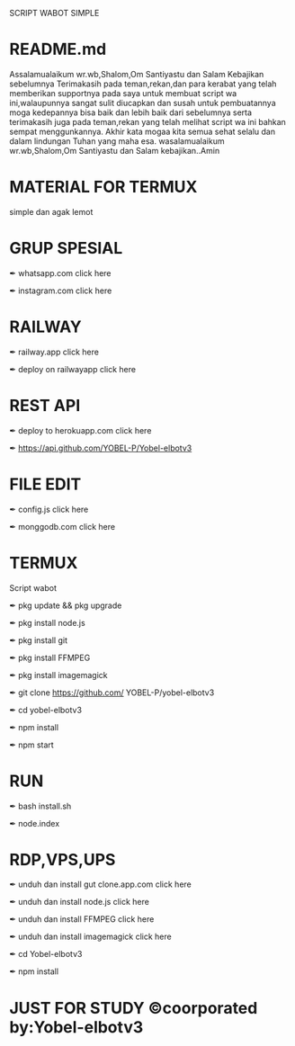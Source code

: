 SCRIPT WABOT SIMPLE

# README.md

Assalamualaikum wr.wb,Shalom,Om Santiyastu dan Salam Kebajikan
sebelumnya Terimakasih pada teman,rekan,dan para
kerabat yang telah memberikan supportnya pada saya
untuk membuat script wa ini,walaupunnya sangat sulit
diucapkan dan susah untuk pembuatannya moga kedepannya bisa
baik dan lebih baik dari sebelumnya serta terimakasih juga pada
teman,rekan yang telah melihat script wa ini bahkan sempat
menggunkannya. Akhir kata mogaa kita semua sehat selalu dan dalam
lindungan Tuhan yang maha esa.
wasalamualaikum wr.wb,Shalom,Om Santiyastu dan Salam kebajikan..Amin

# MATERIAL FOR TERMUX
  simple dan agak lemot

# GRUP SPESIAL

  ✒ whatsapp.com
     click here

  ✒ instagram.com
     click here

# RAILWAY

  ✒ railway.app
     click here

  ✒ deploy on railwayapp
     click here

# REST API

  ✒ deploy to herokuapp.com
     click here

  ✒ https://api.github.com/YOBEL-P/Yobel-elbotv3

# FILE EDIT

  ✒ config.js
     click here

  ✒ monggodb.com
     click here

# TERMUX

  Script wabot

  ✒ pkg update && pkg upgrade

  ✒ pkg install node.js

  ✒ pkg install git

  ✒ pkg install FFMPEG

  ✒ pkg install imagemagick

  ✒ git clone https://github.com/
     YOBEL-P/yobel-elbotv3

  ✒ cd yobel-elbotv3

  ✒ npm install

  ✒ npm start

# RUN

  ✒ bash install.sh

  ✒ node.index

# RDP,VPS,UPS

  ✒ unduh dan install gut clone.app.com
     click here

  ✒ unduh dan install node.js
     click here

  ✒ unduh dan install FFMPEG
     click here

  ✒ unduh dan install imagemagick
     click here

  ✒ cd Yobel-elbotv3

  ✒ npm install

# JUST FOR STUDY ©coorporated by:Yobel-elbotv3
